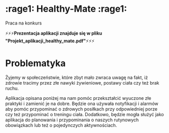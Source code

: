 # :rage1: Healthy-Mate :rage1:
Praca na konkurs

:zap::zap::zap:<b>Prezentacja aplikacji znajduje się w pliku "Projekt_aplikacji_healthy_mate.pdf"</b>:zap::zap::zap:

# Problematyka
  Żyjemy w społeczeństwie, które zbyt mało zwraca uwagę na fakt, iż zdrowie tracimy przez złe nawyki żywieniowe, postawy ciała czy też brak ruchu.

  Aplikacja opisana poniżej ma nam pomóc przekształcić wyuczone złe praktyki i zamienić je na dobre. Będzie ona używała notyfikacji i alarmów aby pomóc przypominać o zdrowych posiłkach przy odpowiedniej porze czy też przypominać o treningu ciała. Dodatkowo, będzie mogła służyć jako aplikacja do planowania i przypominania o naszych rutynowych obowiązkach lub też o pojedynczych aktywnościach.
